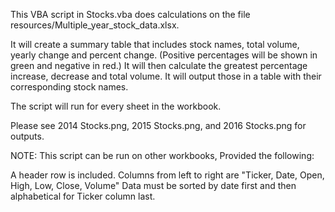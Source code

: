 This VBA script in Stocks.vba does calculations on the file resources/Multiple_year_stock_data.xlsx.

It will create a summary table that includes stock names, total volume, yearly change and percent change.  (Positive percentages will be shown in green and negative in red.)  It will then calculate the greatest percentage increase, decrease and total volume.  It will output those in a table with their corresponding stock names.

The script will run for every sheet in the workbook.

Please see 2014 Stocks.png, 2015 Stocks.png, and 2016 Stocks.png for outputs.


NOTE:  This script can be run on other workbooks, Provided the following:

A header row is included.
Columns from left to right are "Ticker, Date, Open, High, Low, Close, Volume"
Data must be sorted by date first and then alphabetical for Ticker column last.


